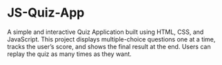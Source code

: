 # JS-Quiz-App
A simple and interactive Quiz Application built using HTML, CSS, and JavaScript. This project displays multiple-choice questions one at a time, tracks the user’s score, and shows the final result at the end. Users can replay the quiz as many times as they want.
